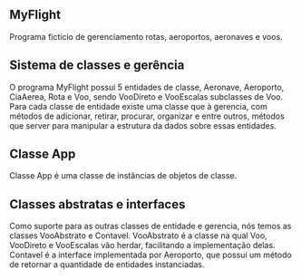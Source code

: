 ## MyFlight
 Programa fictício de gerenciamento rotas, aeroportos, aeronaves e voos.


## Sistema de classes e gerência
  O programa MyFlight possui 5 entidades de classe, Aeronave, Aeroporto, CiaAerea, Rota e Voo, sendo VooDireto e VooEscalas subclasses de Voo. Para cada classe de entidade existe uma classe que à gerencia, com métodos de adicionar, retirar, procurar, organizar e entre outros, métodos que server para manipular a estrutura da dados sobre essas entidades.
  
## Classe App
  Classe App é uma classe de instâncias de objetos de classe.
    
    
## Classes abstratas e interfaces
  Como suporte para as outras classes de entidade e gerencia, nós temos as classes VooAbstrato e Contavel. VooAbstrato é a classe na qual Voo, VooDireto e VooEscalas vão herdar, facilitando a implementação delas. Contavel é a interface implementada por Aeroporto, que possui um método de retornar a quantidade de entidades instanciadas.


